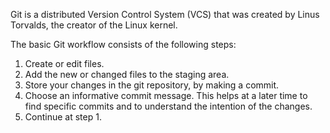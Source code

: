 Git is a distributed Version Control System (VCS) that was created by
Linus Torvalds, the creator of the Linux kernel.

 The basic Git workflow consists of the following steps:

1. Create or edit files.
2. Add the new or changed files to the staging area.
3. Store your changes in the git repository, by making a commit.
4. Choose an informative commit message. This helps at a later time to find
   specific commits and to understand the intention of the changes.
5. Continue at step 1. 